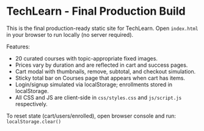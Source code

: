 # TechLearn - Final Production Build

This is the final production-ready static site for TechLearn.
Open `index.html` in your browser to run locally (no server required).

Features:
- 20 curated courses with topic-appropriate fixed images.
- Prices vary by duration and are reflected in cart and success pages.
- Cart modal with thumbnails, remove, subtotal, and checkout simulation.
- Sticky total bar on Courses page that appears when cart has items.
- Login/signup simulated via localStorage; enrollments stored in localStorage.
- All CSS and JS are client-side in `css/styles.css` and `js/script.js` respectively.

To reset state (cart/users/enrolled), open browser console and run:
`localStorage.clear()`
